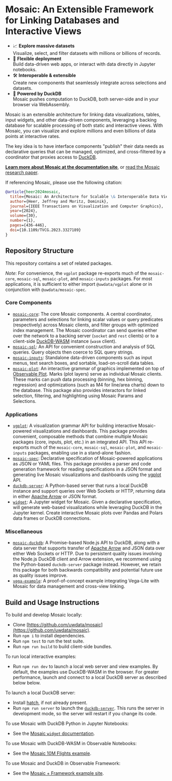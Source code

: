 # Mosaic: An Extensible Framework for Linking Databases and Interactive Views

* 📈 **Explore massive datasets**<br/>
  Visualize, select, and filter datasets with millions or billions of records.
* 🚀 **Flexible deployment**<br/>
  Build data-driven web apps, or interact with data directly in Jupyter notebooks.
* 🛠️ **Interoperable & extensible**<br/>
  Create new components that seamlessly integrate across selections and datasets.
* 🦆 **Powered by DuckDB**<br/>
  Mosaic pushes computation to DuckDB, both server-side and in your browser via WebAssembly.

Mosaic is an extensible architecture for linking data visualizations, tables, input widgets, and other data-driven components, leveraging a backing database for scalable processing of both static and interactive views. With Mosaic, you can visualize and explore millions and even billions of data points at interactive rates.

The key idea is to have interface components "publish" their data needs as declarative queries that can be managed, optimized, and cross-filtered by a coordinator that proxies access to [DuckDB](https://duckdb.org/).

[**Learn more about Mosaic at the documentation site**](https://idl.uw.edu/mosaic/), or [read the Mosaic research paper](https://idl.uw.edu/papers/mosaic).

If referencing Mosaic, please use the following citation:

```bibtex
@article{heer2024mosaic,
  title={Mosaic: An Architecture for Scalable \& Interoperable Data Views},
  author={Heer, Jeffrey and Moritz, Dominik},
  journal={IEEE Transactions on Visualization and Computer Graphics},
  year={2024},
  volume={30},
  number={1},
  pages={436-446},
  doi={10.1109/TVCG.2023.3327189}
}
```

## Repository Structure

This repository contains a set of related packages.

_Note_: For convenience, the `vgplot` package re-exports much of the `mosaic-core`, `mosaic-sql`, `mosaic-plot`, and `mosaic-inputs` packages. For most applications, it is sufficient to either import `@uwdata/vgplot` alone or in conjunction with `@uwdata/mosaic-spec`.

### Core Components

- [`mosaic-core`](https://github.com/uwdata/mosaic/tree/main/packages/core): The core Mosaic components. A central coordinator, parameters and selections for linking scalar values or query predicates (respectively) across Mosaic clients, and filter groups with optimized index management. The Mosaic coordinator can send queries either over the network to a backing server (`socket` and `rest` clients) or to a client-side [DuckDB-WASM](https://github.com/duckdb/duckdb-wasm) instance (`wasm` client).
- [`mosaic-sql`](https://github.com/uwdata/mosaic/tree/main/packages/sql): An API for convenient construction and analysis of SQL queries. Query objects then coerce to SQL query strings.
- [`mosaic-inputs`](https://github.com/uwdata/mosaic/tree/main/packages/inputs): Standalone data-driven components such as input menus, text search boxes, and sortable, load-on-scroll data tables.
- [`mosaic-plot`](https://github.com/uwdata/mosaic/tree/main/packages/plot): An interactive grammar of graphics implemented on top of [Observable Plot](https://github.com/observablehq/plot). Marks (plot layers) serve as individual Mosaic clients. These marks can push data processing (binning, hex binning, regression) and optimizations (such as M4 for line/area charts) down to the database. This package also provides interactors for linked selection, filtering, and highlighting using Mosaic Params and Selections.

### Applications

* [`vgplot`](https://github.com/uwdata/mosaic/tree/main/packages/vgplot): A visualization grammar API for building interactive Mosaic-powered visualizations and dashboards. This package provides convenient, composable methods that combine multiple Mosaic packages (core, inputs, plot, etc.) in an integrated API. This API re-exports much of the `mosaic-core`, `mosaic-sql`, `mosaic-plot`, and `mosaic-inputs` packages, enabling use in a stand-alone fashion.
* [`mosaic-spec`](https://github.com/uwdata/mosaic/tree/main/packages/spec): Declarative specification of Mosaic-powered applications as JSON or YAML files. This package provides a parser and code generation framework for reading specifications in a JSON format and generating live Mosaic visualizations and dashboards using the [vgplot](https://github.com/uwdata/mosaic/tree/main/packages/vgplot) API.
* [`duckdb-server`](https://github.com/uwdata/mosaic/tree/main/packages/duckdb-server): A Python-based server that runs a local DuckDB instance and support queries over Web Sockets or HTTP, returning data in either [Apache Arrow](https://arrow.apache.org/) or JSON format.
* [`widget`](https://github.com/uwdata/mosaic/tree/main/packages/widget): A Jupyter widget for Mosaic. Given a declarative specification, will generate web-based visualizations while leveraging DuckDB in the Jupyter kernel. Create interactive Mosaic plots over Pandas and Polars data frames or DuckDB connections.

### Miscellaneous

* [`mosaic-duckdb`](https://github.com/uwdata/mosaic/tree/main/packages/duckdb): A Promise-based Node.js API to DuckDB, along with a data server that supports transfer of [Apache Arrow](https://arrow.apache.org/) and JSON data over either Web Sockets or HTTP. Due to persistent quality issues involving the Node.js DuckDB client and Arrow extension, we recommend using the Python-based `duckdb-server` package instead. However, we retain this package for both backwards compatibility and potential future use as quality issues improve.
* [`vega-example`](https://github.com/uwdata/mosaic/tree/main/packages/vega-example): A proof-of-concept example integrating Vega-Lite with Mosaic for data management and cross-view linking.

## Build and Usage Instructions

To build and develop Mosaic locally:

* Clone [https://github.com/uwdata/mosaic](https://github.com/uwdata/mosaic).
* Run `npm i` to install dependencies.
* Run `npm test` to run the test suite.
* Run `npm run build` to build client-side bundles.

To run local interactive examples:

* Run `npm run dev` to launch a local web server and view examples. By default, the examples use DuckDB-WASM in the browser. For greater performance, launch and connect to a local DuckDB server as described below below.

To launch a local DuckDB server:

* Install [hatch](https://hatch.pypa.io/latest/install/), if not already present.
* Run `npm run server` to launch the [`duckdb-server`](https://github.com/uwdata/mosaic/tree/main/packages/duckdb-server). This runs the server in development mode, so the server will restart if you change its code.

To use Mosaic with DuckDB Python in Jupyter Notebooks:

* See the [Mosaic `widget` documentation](https://idl.uw.edu/mosaic/jupyter/).

To use Mosaic with DuckDB-WASM in Observable Notebooks:

* See the [Mosaic 10M Flights example](https://observablehq.com/@uwdata/mosaic-cross-filter-flights-10m).

To use Mosaic and DuckDB in Observable Framework:

* See the [Mosaic + Framework example site](https://github.com/uwdata/mosaic-framework-example).
